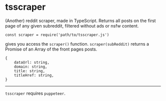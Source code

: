 # tsscraper

(Another) reddit scraper, made in TypeScript. Returns all posts on the first page of any given subreddit, filtered without ads or nsfw content.

```
const scraper = require('path/to/tsscraper.js')
```

gives you access the `scraper()` function. `scraper(subReddit)` returns a Promise of an Array of the front pages posts.

```
{
    dataUrl: string,
    domain: string,
    title: string,
    titleHref: string,
}
```

---

`tsscraper` requires `puppeteer`.
